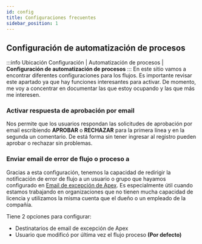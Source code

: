 ```yaml
---
id: config
title: Configuraciones frecuentes 
sidebar_position: 1
---
```


## Configuración de automatización de procesos
:::info Ubicación
Configuración  | Automatización de procesos | **Configuración de automatización de procesos**
:::
En este sitio vamos a encontrar diferentes configuraciones para los flujos. Es importante revisar este apartado ya que hay funciones interesantes para activar. 
De momento, me voy a concentrar en documentar las que estoy ocupando y las que más me interesen.


### Activar respuesta de aprobación por email
Nos permite que los usuarios respondan las solicitudes de aprobación por email escribiendo **APROBAR** o **RECHAZAR** para la primera línea y en la segunda un comentario. De está forma sin tener 
ingresar al registro pueden aprobar o rechazar sin problemas.

### Enviar email de error de flujo o proceso a 
Gracias a esta configuración, tenemos la capacidad de redirigir la notificación de error de flujo a un usuario o grupo que hayamos configurado en [Email de excepción de Apex](../dev/config.md).
Es especialmente útil cuando estamos trabajando en organizaciones que no tienen mucha capacidad de licencia y utilizamos la misma cuenta que el dueño o un empleado de la compañía. 

Tiene 2 opciones para configurar:
* Destinatarios de email de excepción de Apex
* Usuario que modificó por última vez el flujo proceso **(Por defecto)**


